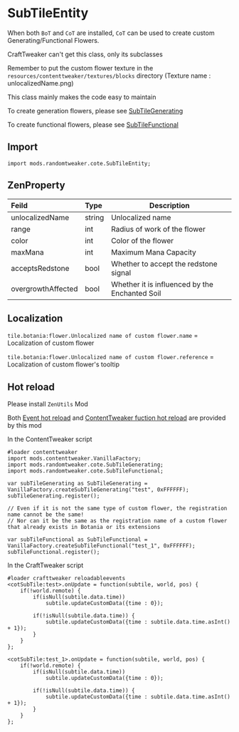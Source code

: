 # SubTileEntity

When both `BoT` and `CoT` are installed, `CoT` can be used to create custom Generating/Functional Flowers.

CraftTweaker can't get this class, only its subclasses

Remember to put the custom flower texture in the `resources/contenttweaker/textures/blocks` directory (Texture name : unlocalizedName.png)

This class mainly makes the code easy to maintain

To create generation flowers, please see [SubTileGenerating](https://github.com/ikexing-cn/RandomTweaker/blob/1.12/wiki/en_us/modSupport/ContentTweaker/SubTileEntity/SubTileGenerating.md)

To create functional flowers, please see [SubTileFunctional](https://github.com/ikexing-cn/RandomTweaker/blob/1.12/wiki/en_us/modSupport/ContentTweaker/SubTileEntity/SubTileFunctional.md)

## Import

```zenscript
import mods.randomtweaker.cote.SubTileEntity;
```

## ZenProperty

| Feild | Type | Description |
|:---- |:--- |----- |
| unlocalizedName | string | Unlocalized name |
| range | int | Radius of work of the flower |
| color | int | Color of the flower |
| maxMana | int | Maximum Mana Capacity |
| acceptsRedstone | bool | Whether to accept the redstone signal |
| overgrowthAffected | bool | Whether it is influenced by the Enchanted Soil |

## Localization

`tile.botania:flower.Unlocalized name of custom flower.name` = Localization of custom flower

`tile.botania:flower.Unlocalized name of custom flower.reference` = Localization of custom flower's tooltip

## Hot reload

Please install `ZenUtils` Mod

Both [Event hot reload](https://github.com/friendlyhj/ZenUtils/wiki/ReloadEvents)
and [ContentTweaker fuction hot reload](https://github.com/friendlyhj/ZenUtils/wiki/LateSetCoTFunction) are provided by this mod

In the ContentTweaker script

```zenscript
#loader contenttweaker
import mods.contenttweaker.VanillaFactory;
import mods.randomtweaker.cote.SubTileGenerating;
import mods.randomtweaker.cote.SubTileFunctional;

var subTileGenerating as SubTileGenerating = VanillaFactory.createSubTileGenerating("test", 0xFFFFFF);
subTileGenerating.register();

// Even if it is not the same type of custom flower, the registration name cannot be the same!
// Nor can it be the same as the registration name of a custom flower that already exists in Botania or its extensions

var subTileFunctional as SubTileFunctional = VanillaFactory.createSubTileFunctional("test_1", 0xFFFFFF);
subTileFunctional.register();
```

In the CraftTweaker script

```zenscript
#loader crafttweaker reloadableevents
<cotSubTile:test>.onUpdate = function(subtile, world, pos) {
    if(!world.remote) {
        if(isNull(subtile.data.time))
            subtile.updateCustomData({time : 0});
        
        if(!isNull(subtile.data.time)) {
            subtile.updateCustomData({time : subtile.data.time.asInt() + 1});
        }
    }
};

<cotSubTile:test_1>.onUpdate = function(subtile, world, pos) {
    if(!world.remote) {
        if(isNull(subtile.data.time))
            subtile.updateCustomData({time : 0});
        
        if(!isNull(subtile.data.time)) {
            subtile.updateCustomData({time : subtile.data.time.asInt() + 1});
        }
    }
};
```
